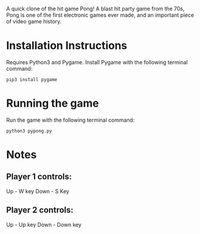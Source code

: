 A quick clone of the hit game Pong! A blast hit party game from the 70s, Pong is one of the first electronic games ever made, and an important piece of video game history.

# Installation Instructions

Requires Python3 and Pygame. Install Pygame with the following terminal command:

```
pip3 install pygame
``` 

# Running the game

Run the game with the following terminal command:

``` 
python3 pypong.py
``` 

# Notes

## Player 1 controls:
Up - W key
Down - S Key

## Player 2 controls:
Up - Up key
Down - Down key
